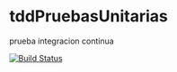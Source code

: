 # tddPruebasUnitarias
prueba integracion continua

[![Build Status](https://travis-ci.org/ozeitofer/tddPruebasUnitarias.svg?branch=master)](https://travis-ci.org/ozeitofer/tddPruebasUnitarias)
